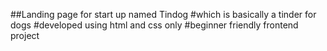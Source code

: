 ##Landing page for start up named Tindog
#which is basically a tinder for dogs
#developed using html and css only
#beginner friendly frontend project
